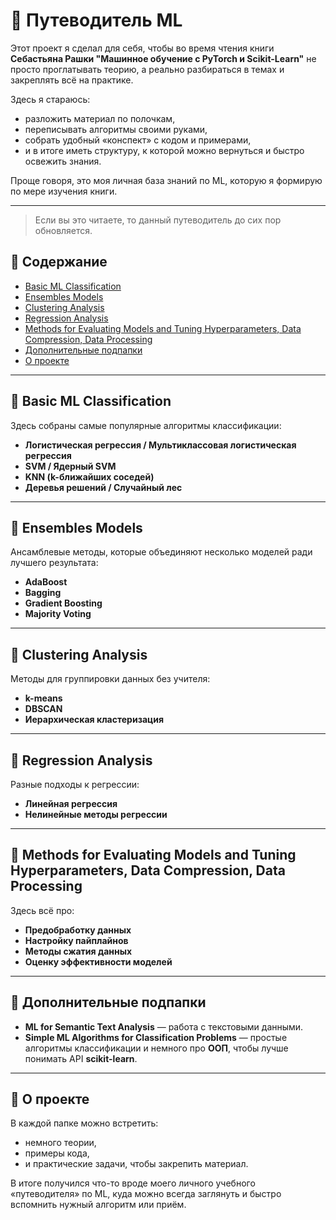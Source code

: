 # 📘 Путеводитель ML

Этот проект я сделал для себя, чтобы во время чтения книги **Себастьяна Рашки "Машинное обучение с PyTorch и Scikit-Learn"** не просто проглатывать теорию, а реально разбираться в темах и закреплять всё на практике.  

Здесь я стараюсь:
- разложить материал по полочкам,  
- переписывать алгоритмы своими руками,  
- собрать удобный «конспект» с кодом и примерами,  
- и в итоге иметь структуру, к которой можно вернуться и быстро освежить знания.  

Проще говоря, это моя личная база знаний по ML, которую я формирую по мере изучения книги.  

---

>Если вы это читаете, то данный путеводитель до сих пор обновляется.

## 📂 Содержание
- [Basic ML Classification](#-basic-ml-classification)  
- [Ensembles Models](#-ensembles-models)  
- [Clustering Analysis](#-clustering-analysis)  
- [Regression Analysis](#-regression-analysis)  
- [Methods for Evaluating Models and Tuning Hyperparameters, Data Compression, Data Processing](#-methods-for-evaluating-models-and-tuning-hyperparameters-data-compression-data-processing)  
- [Дополнительные подпапки](#-дополнительные-подпапки)  
- [О проекте](#-о-проекте)  

---

## 🔹 Basic ML Classification
Здесь собраны самые популярные алгоритмы классификации:  
- **Логистическая регрессия / Мультиклассовая логистическая регрессия**  
- **SVM / Ядерный SVM**  
- **KNN (k-ближайших соседей)**  
- **Деревья решений / Случайный лес**

---

## 🔹 Ensembles Models
Ансамблевые методы, которые объединяют несколько моделей ради лучшего результата:  
- **AdaBoost**  
- **Bagging**  
- **Gradient Boosting**  
- **Majority Voting**

---

## 🔹 Clustering Analysis
Методы для группировки данных без учителя:  
- **k-means**  
- **DBSCAN**  
- **Иерархическая кластеризация**

---

## 🔹 Regression Analysis
Разные подходы к регрессии:  
- **Линейная регрессия**  
- **Нелинейные методы регрессии**

---

## 🔹 Methods for Evaluating Models and Tuning Hyperparameters, Data Compression, Data Processing
Здесь всё про:  
- **Предобработку данных**  
- **Настройку пайплайнов**  
- **Методы сжатия данных**  
- **Оценку эффективности моделей**

---

## 🔹 Дополнительные подпапки
- **ML for Semantic Text Analysis** — работа с текстовыми данными.  
- **Simple ML Algorithms for Classification Problems** — простые алгоритмы классификации и немного про **ООП**, чтобы лучше понимать API **scikit-learn**.  

---

## 📘 О проекте
В каждой папке можно встретить:  
- немного теории,  
- примеры кода,  
- и практические задачи, чтобы закрепить материал.  

В итоге получился что-то вроде моего личного учебного «путеводителя» по ML, куда можно всегда заглянуть и быстро вспомнить нужный алгоритм или приём.
